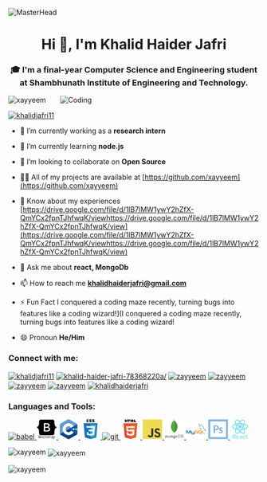 ![MasterHead](https://img.freepik.com/free-photo/3d-portrait-people_23-2150793856.jpg)
<h1 align="center">Hi 👋, I'm Khalid Haider Jafri</h1>
<h3 align="center">🎓 I'm a final-year Computer Science and Engineering student at Shambhunath Institute of Engineering and Technology.</h3>
<img align="right" alt="Coding" width="400" src="https://user-images.githubusercontent.com/74038190/225813708-98b745f2-7d22-48cf-9150-083f1b00d6c9.gif">

<p align="left"> <img src="https://komarev.com/ghpvc/?username=xayyeem&label=Profile%20views&color=0e75b6&style=flat" alt="xayyeem" /> </p>

<p align="left"> <a href="https://twitter.com/khalidjafri11" target="blank"><img src="https://img.shields.io/twitter/follow/khalidjafri11?logo=twitter&style=for-the-badge" alt="khalidjafri11" /></a> </p>

- 🔭 I’m currently working as a **research intern**

- 🌱 I’m currently learning **node.js**

- 👯 I’m looking to collaborate on **Open Source**

- 👨‍💻 All of my projects are available at [https://github.com/xayyeem](https://github.com/xayyeem)

- 📄 Know about my experiences [https://drive.google.com/file/d/1lB7lMW1ywY2hZfX-QmYCx2fpnTJhfwqK/viewhttps://drive.google.com/file/d/1lB7lMW1ywY2hZfX-QmYCx2fpnTJhfwqK/view](https://drive.google.com/file/d/1lB7lMW1ywY2hZfX-QmYCx2fpnTJhfwqK/viewhttps://drive.google.com/file/d/1lB7lMW1ywY2hZfX-QmYCx2fpnTJhfwqK/view)

- 💬 Ask me about **react, MongoDb**

- 📫 How to reach me **khalidhaiderjafri@gmail.com**

- ⚡ Fun Fact I conquered a coding maze recently, turning bugs into features like a coding wizard!](I conquered a coding maze recently, turning bugs into features like a coding wizard!

- 😄 Pronoun **He/Him**

<h3 align="left">Connect with me:</h3>
<p align="left">
<a href="https://twitter.com/khalidjafri11" target="blank"><img align="center" src="https://raw.githubusercontent.com/rahuldkjain/github-profile-readme-generator/master/src/images/icons/Social/twitter.svg" alt="khalidjafri11" height="30" width="40" /></a>
<a href="https://linkedin.com/in/khalid-haider-jafri-78368220a/" target="blank"><img align="center" src="https://raw.githubusercontent.com/rahuldkjain/github-profile-readme-generator/master/src/images/icons/Social/linked-in-alt.svg" alt="khalid-haider-jafri-78368220a/" height="30" width="40" /></a>
<a href="https://instagram.com/zayyeem" target="blank"><img align="center" src="https://raw.githubusercontent.com/rahuldkjain/github-profile-readme-generator/master/src/images/icons/Social/instagram.svg" alt="zayyeem" height="30" width="40" /></a>
<a href="https://www.codechef.com/users/zayyeem" target="blank"><img align="center" src="https://cdn.jsdelivr.net/npm/simple-icons@3.1.0/icons/codechef.svg" alt="zayyeem" height="30" width="40" /></a>
<a href="https://www.hackerrank.com/zayyeem" target="blank"><img align="center" src="https://raw.githubusercontent.com/rahuldkjain/github-profile-readme-generator/master/src/images/icons/Social/hackerrank.svg" alt="zayyeem" height="30" width="40" /></a>
<a href="https://www.leetcode.com/zayyeem" target="blank"><img align="center" src="https://raw.githubusercontent.com/rahuldkjain/github-profile-readme-generator/master/src/images/icons/Social/leet-code.svg" alt="zayyeem" height="30" width="40" /></a>
<a href="https://auth.geeksforgeeks.org/user/khalidhaiderjafri" target="blank"><img align="center" src="https://raw.githubusercontent.com/rahuldkjain/github-profile-readme-generator/master/src/images/icons/Social/geeks-for-geeks.svg" alt="khalidhaiderjafri" height="30" width="40" /></a>
</p>

<h3 align="left">Languages and Tools:</h3>
<p align="left"> <a href="https://babeljs.io/" target="_blank" rel="noreferrer"> <img src="https://www.vectorlogo.zone/logos/babeljs/babeljs-icon.svg" alt="babel" width="40" height="40"/> </a> <a href="https://getbootstrap.com" target="_blank" rel="noreferrer"> <img src="https://raw.githubusercontent.com/devicons/devicon/master/icons/bootstrap/bootstrap-plain-wordmark.svg" alt="bootstrap" width="40" height="40"/> </a> <a href="https://www.w3schools.com/cpp/" target="_blank" rel="noreferrer"> <img src="https://raw.githubusercontent.com/devicons/devicon/master/icons/cplusplus/cplusplus-original.svg" alt="cplusplus" width="40" height="40"/> </a> <a href="https://www.w3schools.com/css/" target="_blank" rel="noreferrer"> <img src="https://raw.githubusercontent.com/devicons/devicon/master/icons/css3/css3-original-wordmark.svg" alt="css3" width="40" height="40"/> </a> <a href="https://git-scm.com/" target="_blank" rel="noreferrer"> <img src="https://www.vectorlogo.zone/logos/git-scm/git-scm-icon.svg" alt="git" width="40" height="40"/> </a> <a href="https://www.w3.org/html/" target="_blank" rel="noreferrer"> <img src="https://raw.githubusercontent.com/devicons/devicon/master/icons/html5/html5-original-wordmark.svg" alt="html5" width="40" height="40"/> </a> <a href="https://developer.mozilla.org/en-US/docs/Web/JavaScript" target="_blank" rel="noreferrer"> <img src="https://raw.githubusercontent.com/devicons/devicon/master/icons/javascript/javascript-original.svg" alt="javascript" width="40" height="40"/> </a> <a href="https://www.mongodb.com/" target="_blank" rel="noreferrer"> <img src="https://raw.githubusercontent.com/devicons/devicon/master/icons/mongodb/mongodb-original-wordmark.svg" alt="mongodb" width="40" height="40"/> </a> <a href="https://www.mysql.com/" target="_blank" rel="noreferrer"> <img src="https://raw.githubusercontent.com/devicons/devicon/master/icons/mysql/mysql-original-wordmark.svg" alt="mysql" width="40" height="40"/> </a> <a href="https://www.photoshop.com/en" target="_blank" rel="noreferrer"> <img src="https://raw.githubusercontent.com/devicons/devicon/master/icons/photoshop/photoshop-line.svg" alt="photoshop" width="40" height="40"/> </a> <a href="https://reactjs.org/" target="_blank" rel="noreferrer"> <img src="https://raw.githubusercontent.com/devicons/devicon/master/icons/react/react-original-wordmark.svg" alt="react" width="40" height="40"/> </a> </p>

<p><img align="left" src="https://github-readme-stats.vercel.app/api/top-langs?username=xayyeem&show_icons=true&locale=en&layout=compact" alt="xayyeem" /></p>

<p>&nbsp;<img align="center" src="https://github-readme-stats.vercel.app/api?username=xayyeem&show_icons=true&locale=en" alt="xayyeem" /></p>

<p><img align="center" src="https://github-readme-streak-stats.herokuapp.com/?user=xayyeem&" alt="xayyeem" /></p>
